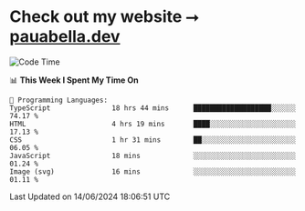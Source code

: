 # Check out my website ⭢ [pauabella.dev](https://pauabella.dev)

<!--START_SECTION:waka-->
![Code Time](http://img.shields.io/badge/Code%20Time-3%2C466%20hrs%2044%20mins-blue)

📊 **This Week I Spent My Time On** 

```text
💬 Programming Languages: 
TypeScript               18 hrs 44 mins      ███████████████████░░░░░░   74.17 % 
HTML                     4 hrs 19 mins       ████░░░░░░░░░░░░░░░░░░░░░   17.13 % 
CSS                      1 hr 31 mins        ██░░░░░░░░░░░░░░░░░░░░░░░   06.05 % 
JavaScript               18 mins             ░░░░░░░░░░░░░░░░░░░░░░░░░   01.24 % 
Image (svg)              16 mins             ░░░░░░░░░░░░░░░░░░░░░░░░░   01.11 % 
```


 Last Updated on 14/06/2024 18:06:51 UTC
<!--END_SECTION:waka-->
